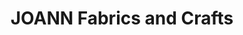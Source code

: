 ---
title: "JOANN Fabrics and Crafts"
url: /mesa/joann-fabrics-and-crafts-south-gilbert-road/
shop: craft
---